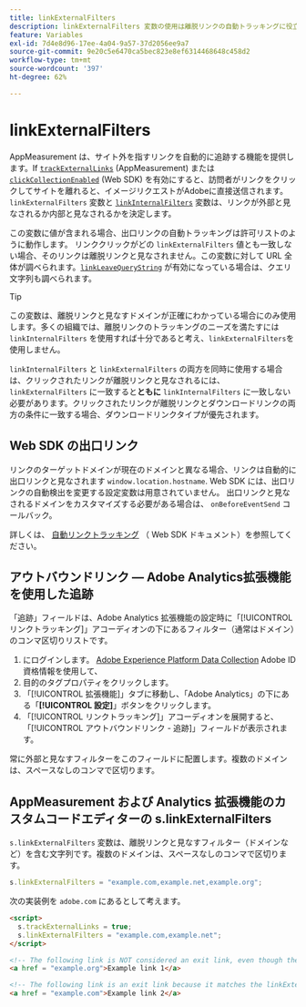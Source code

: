 ```yaml
---
title: linkExternalFilters
description: linkExternalFilters 変数の使用は離脱リンクの自動トラッキングに役立ちます。
feature: Variables
exl-id: 7d4e8d96-17ee-4a04-9a57-37d2056ee9a7
source-git-commit: 9e20c5e6470ca5bec823e8ef6314468648c458d2
workflow-type: tm+mt
source-wordcount: '397'
ht-degree: 62%

---
```


# linkExternalFilters

AppMeasurement は、サイト外を指すリンクを自動的に追跡する機能を提供します。If [`trackExternalLinks`](trackexternallinks.md) (AppMeasurement) または [`clickCollectionEnabled`](trackexternallinks.md) (Web SDK) を有効にすると、訪問者がリンクをクリックしてサイトを離れると、イメージリクエストがAdobeに直接送信されます。 `linkExternalFilters` 変数と [`linkInternalFilters`](linkinternalfilters.md) 変数は、リンクが外部と見なされるか内部と見なされるかを決定します。

この変数に値が含まれる場合、出口リンクの自動トラッキングは許可リストのように動作します。 リンククリックがどの `linkExternalFilters` 値とも一致しない場合、そのリンクは離脱リンクと見なされません。この変数に対して URL 全体が調べられます。[`linkLeaveQueryString`](linkleavequerystring.md) が有効になっている場合は、クエリ文字列も調べられます。

>[!TIP]
>
> この変数は、離脱リンクと見なすドメインが正確にわかっている場合にのみ使用します。多くの組織では、離脱リンクのトラッキングのニーズを満たすには `linkInternalFilters` を使用すれば十分であると考え、`linkExternalFilters`を使用しません。

`linkInternalFilters` と `linkExternalFilters` の両方を同時に使用する場合は、クリックされたリンクが離脱リンクと見なされるには、`linkExternalFilters` に一致すると&#x200B;**ともに** `linkInternalFilters` に一致しない必要があります。クリックされたリンクが離脱リンクとダウンロードリンクの両方の条件に一致する場合、ダウンロードリンクタイプが優先されます。

## Web SDK の出口リンク

リンクのターゲットドメインが現在のドメインと異なる場合、リンクは自動的に出口リンクと見なされます `window.location.hostname`. Web SDK には、出口リンクの自動検出を変更する設定変数は用意されていません。 出口リンクと見なされるドメインをカスタマイズする必要がある場合は、 `onBeforeEventSend` コールバック。

詳しくは、 [自動リンクトラッキング](https://experienceleague.adobe.com/docs/experience-platform/edge/data-collection/track-links.html#automaticLinkTracking) （ Web SDK ドキュメント）を参照してください。

## アウトバウンドリンク — Adobe Analytics拡張機能を使用した追跡

「追跡」フィールドは、Adobe Analytics 拡張機能の設定時に「[!UICONTROL リンクトラッキング]」アコーディオンの下にあるフィルター（通常はドメイン）のコンマ区切りリストです。

1. にログインします。 [Adobe Experience Platform Data Collection](https://experience.adobe.com/data-collection) Adobe ID 資格情報を使用して、
2. 目的のタグプロパティをクリックします。
3. 「[!UICONTROL 拡張機能]」タブに移動し、「Adobe Analytics」の下にある「**[!UICONTROL 設定]**」ボタンをクリックします。
4. 「[!UICONTROL リンクトラッキング]」アコーディオンを展開すると、「[!UICONTROL アウトバウンドリンク - 追跡]」フィールドが表示されます。

常に外部と見なすフィルターをこのフィールドに配置します。複数のドメインは、スペースなしのコンマで区切ります。

## AppMeasurement および Analytics 拡張機能のカスタムコードエディターの s.linkExternalFilters

`s.linkExternalFilters` 変数は、離脱リンクと見なすフィルター（ドメインなど）を含む文字列です。複数のドメインは、スペースなしのコンマで区切ります。

```js
s.linkExternalFilters = "example.com,example.net,example.org";
```

次の実装例を `adobe.com` にあるとして考えます。

```html
<script>
  s.trackExternalLinks = true;
  s.linkExternalFilters = "example.com,example.net";
</script>

<!-- The following link is NOT considered an exit link, even though the link is outside adobe.com -->
<a href = "example.org">Example link 1</a>

<!-- The following link is an exit link because it matches the linkExternalFilters allowlist -->
<a href = "example.com">Example link 2</a>
```
